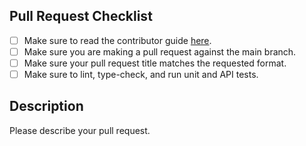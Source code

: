 ## Pull Request Checklist

- [ ] Make sure to read the contributor guide [here](https://github.com/alexschimpf/fastapi-versionizer/tree/main/CONTRIBUTE.md).
- [ ] Make sure you are making a pull request against the main branch.
- [ ] Make sure your pull request title matches the requested format.
- [ ] Make sure to lint, type-check, and run unit and API tests.

## Description
Please describe your pull request.
